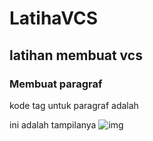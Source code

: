 # LatihaVCS
## latihan membuat vcs

### Membuat paragraf
kode tag untuk paragraf adalah <p>
ini adalah tampilanya 
![img](Sreenshot/ss1.png) 
